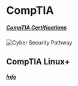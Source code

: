# CompTIA

##### [CompTIA Certifications](https://certification.comptia.org/certifications)

![Cyber Security Pathway](https://image.ibb.co/hbJtMx/04656_new_cybersecurity_pathway_r2.png)

## CompTIA Linux+

##### [Info](https://certification.comptia.org/certifications/linux)